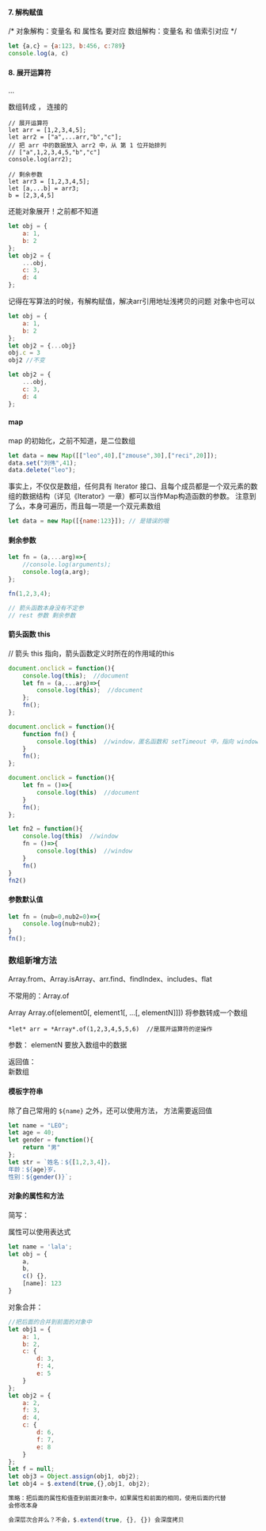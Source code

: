 
#### 7. 解构赋值

/*
    对象解构：变量名 和 属性名 要对应
    数组解构：变量名 和 值索引对应
*/

```js
let {a,c} = {a:123, b:456, c:789}
console.log(a, c)
```

####  8. 展开运算符

...

数组转成 ， 连接的

``` 
// 展开运算符
let arr = [1,2,3,4,5];
let arr2 = ["a",...arr,"b","c"];
// 把 arr 中的数据放入 arr2 中，从 第 1 位开始排列
// ["a",1,2,3,4,5,"b","c"]
console.log(arr2);

// 剩余参数
let arr3 = [1,2,3,4,5];
let [a,...b] = arr3;
b = [2,3,4,5]
```

还能对象展开！之前都不知道

```js
let obj = {
    a: 1,
    b: 2
};
let obj2 = {
    ...obj,
    c: 3,
    d: 4
};
```

记得在写算法的时候，有解构赋值，解决arr引用地址浅拷贝的问题
对象中也可以

```js
let obj = {
    a: 1,
    b: 2
};
let obj2 = {...obj}
obj.c = 3
obj2 //不变

let obj2 = {
    ...obj,
    c: 3,
    d: 4
};
```


####  map

map 的初始化，之前不知道，是二位数组

```js
let data = new Map([["leo",40],["zmouse",30],["reci",20]]);
data.set("刘伟",41);
data.delete("leo");
```

事实上，不仅仅是数组，任何具有 Iterator 接口、且每个成员都是一个双元素的数组的数据结构（详见《Iterator》一章）都可以当作Map构造函数的参数。
注意到了么，本身可遍历，而且每一项是一个双元素数组

```js
let data = new Map([{name:123}]); // 是错误的哦
```

#### 剩余参数

```js
let fn = (a,...arg)=>{
    //console.log(arguments);
    console.log(a,arg);
};

fn(1,2,3,4);

// 箭头函数本身没有不定参
// rest 参数 剩余参数
```


#### 箭头函数 this
// 箭头 this 指向，箭头函数定义时所在的作用域的this

```js
document.onclick = function(){
    console.log(this);  //document
    let fn = (a,...arg)=>{  
        console.log(this);  //document
    };
    fn();
};

document.onclick = function(){
    function fn() {
        console.log(this)  //window，匿名函数和 setTimeout 中，指向 window
    }
    fn();
};

document.onclick = function(){
    let fn = ()=>{
        console.log(this)  //document
    }
    fn();
};

let fn2 = function(){
    console.log(this)  //window
    fn = ()=>{
        console.log(this)  //window
    }
    fn()
}
fn2()
```

#### 参数默认值

```js
let fn = (nub=0,nub2=0)=>{
    console.log(nub+nub2);
}
fn();
```

### 数组新增方法

Array.from、Array.isArray、arr.find、findIndex、includes、flat

不常用的：Array.of

Array Array.of(element0[, element1[, ...[, elementN]]]) 将参数转成一个数组

```
*let* arr = *Array*.of(1,2,3,4,5,5,6)  //是展开运算符的逆操作
```

参数：
    elementN 要放入数组中的数据

返回值：   
    新数组

#### 模板字符串

除了自己常用的  `${name}` 之外，还可以使用方法， 方法需要返回值

```js
let name = "LEO";
let age = 40;
let gender = function(){
    return "男"
};
let str = `姓名：${[1,2,3,4]}，
年龄：${age}岁，
性别：${gender()}`;
```

#### 对象的属性和方法

简写：

属性可以使用表达式


```js
let name = 'lala';
let obj = {
    a,
    b,
    c() {},
    [name]: 123
}
```

对象合并：

```js
//把后面的合并到前面的对象中
let obj1 = {
    a: 1,
    b: 2,
    c: {
        d: 3,
        f: 4,
        e: 5
    }
};
let obj2 = {
    a: 2,
    f: 3,
    d: 4,
    c: {
        d: 6,
        f: 7,
        e: 8
    }
};
let f = null;
let obj3 = Object.assign(obj1, obj2);
let obj4 = $.extend(true,{},obj1, obj2);

策略：把后面的属性和值查到前面对象中，如果属性和前面的相同，使用后面的代替
会修改本身

会深层次合并么？不会，$.extend(true, {}, {}) 会深度拷贝

```